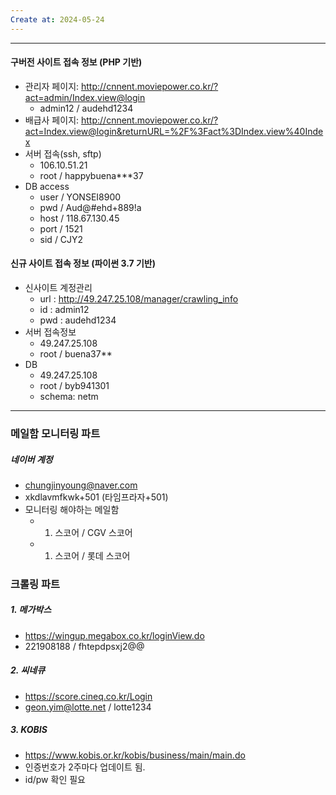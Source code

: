 ```yaml
---
Create at: 2024-05-24
---
```

---

#### 구버전 사이트 접속 정보 (PHP 기반)
- 관리자 페이지: http://cnnent.moviepower.co.kr/?act=admin/Index.view@login
	- admin12 / audehd1234
- 배급사 페이지: http://cnnent.moviepower.co.kr/?act=Index.view@login&returnURL=%2F%3Fact%3DIndex.view%40Index
- 서버 접속(ssh, sftp)
	- 106.10.51.21
	- root / happybuena***37
- DB access
	- user / YONSEI8900
	- pwd / Aud@#ehd+889!a
	- host / 118.67.130.45
	- port / 1521
	- sid / CJY2

#### 신규 사이트 접속 정보 (파이썬 3.7 기반)
- 신사이트 계정관리
	- url : http://49.247.25.108/manager/crawling_info
	- id : admin12
	- pwd : audehd1234
- 서버 접속정보
	- 49.247.25.108
	- root / buena37**
- DB
	- 49.247.25.108
	- root / byb941301
	- schema: netm

---

### 메일함 모니터링 파트
##### 네이버 계정
- chungjinyoung@naver.com
- xkdlavmfkwk+501 (타임프라자+501)
- 모니터링 해야하는 메일함
	- 1. 스코어 / CGV 스코어
	- 1. 스코어 / 롯데 스코어

### 크롤링 파트
##### 1. 메가박스
- https://wingup.megabox.co.kr/loginView.do
- 221908188 / fhtepdpsxj2@@

##### 2. 씨네큐
- https://score.cineq.co.kr/Login
- geon.yim@lotte.net / lotte1234

##### 3. KOBIS 
- https://www.kobis.or.kr/kobis/business/main/main.do
- 인증번호가 2주마다 업데이트 됨.
- id/pw 확인 필요